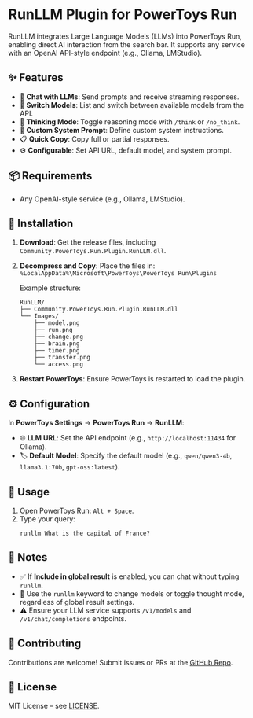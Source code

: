 # RunLLM Plugin for PowerToys Run

RunLLM integrates Large Language Models (LLMs) into PowerToys Run, enabling direct AI interaction from the search bar. It supports any service with an OpenAI API-style endpoint (e.g., Ollama, LMStudio).

## ✨ Features

- 💬 **Chat with LLMs**: Send prompts and receive streaming responses.
- 🔄 **Switch Models**: List and switch between available models from the API.
- 🧠 **Thinking Mode**: Toggle reasoning mode with `/think` or `/no_think`.
- 📝 **Custom System Prompt**: Define custom system instructions.
- 📋 **Quick Copy**: Copy full or partial responses.
- ⚙️ **Configurable**: Set API URL, default model, and system prompt.

## 📦 Requirements

- Any OpenAI-style service (e.g., Ollama, LMStudio).

## 🔧 Installation

1. **Download**: Get the release files, including `Community.PowerToys.Run.Plugin.RunLLM.dll`.
2. **Decompress and Copy**: Place the files in:  
   `%LocalAppData%\Microsoft\PowerToys\PowerToys Run\Plugins`

   Example structure:
   ```
   RunLLM/
   ├── Community.PowerToys.Run.Plugin.RunLLM.dll
   └── Images/
       ├── model.png
       ├── run.png
       ├── change.png
       ├── brain.png
       ├── timer.png
       ├── transfer.png
       └── access.png
   ```

3. **Restart PowerToys**: Ensure PowerToys is restarted to load the plugin.

## ⚙️ Configuration

In **PowerToys Settings** → **PowerToys Run** → **RunLLM**:

- 🌐 **LLM URL**: Set the API endpoint (e.g., `http://localhost:11434` for Ollama).
- 🏷️ **Default Model**: Specify the default model (e.g., `qwen/qwen3-4b`, `llama3.1:70b`, `gpt-oss:latest`).

## 🚀 Usage

1. Open PowerToys Run: `Alt + Space`.
2. Type your query:
   ```
   runllm What is the capital of France?
   ```

## 📝 Notes

- ✅ If **Include in global result** is enabled, you can chat without typing `runllm`.
- 🔑 Use the `runllm` keyword to change models or toggle thought mode, regardless of global result settings.
- ⚠️ Ensure your LLM service supports `/v1/models` and `/v1/chat/completions` endpoints.

## 🤝 Contributing

Contributions are welcome! Submit issues or PRs at the [GitHub Repo](https://github.com).

## 📜 License

MIT License – see [LICENSE](https://github.com).